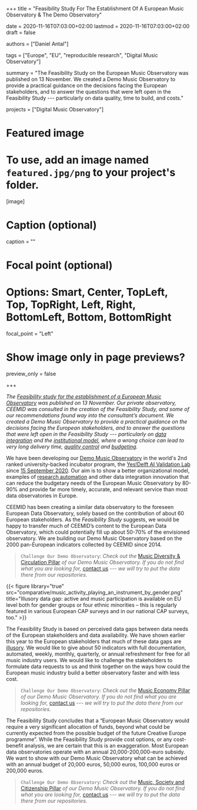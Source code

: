 +++
title = "Feasibility Study For The Establishment Of A European Music Observatory & The Demo Observatory"

date = 2020-11-16T07:03:00+02:00
lastmod = 2020-11-16T07:03:00+02:00
draft = false

authors = ["Daniel Antal"]

tags = ["Europe", "EU", "reproducible research", "Digital Music Observatory"]

summary = "The Feasibility Study on the European Music Observatory was published on 13 November.  We created a Demo Music Observatory to provide a practical guidance on the decisions facing the European stakeholders, and to answer the questions that were left open in the Feasibility Study --- particularly on data quality, time to build, and costs."

projects = ["Digital Music Observatory"]

# Featured image
# To use, add an image named `featured.jpg/png` to your project's folder. 
[image]
  # Caption (optional)
  caption = ""

  # Focal point (optional)
  # Options: Smart, Center, TopLeft, Top, TopRight, Left, Right, BottomLeft, Bottom, BottomRight
  focal_point = "Left"

  # Show image only in page previews?
  preview_only = false

+++

*The [Feasibility study for the establishment of a European Music Observatory](https://op.europa.eu/en/publication-detail/-/publication/a756542a-249d-11eb-9d7e-01aa75ed71a1/language-en/format-PDF/source-171307257) was published on 13 November.  Our private observatory, CEEMID was consulted in the creation of the Feasibility Study, and some of our recommendations found way into the consultant’s document. We created a Demo Music Observatory to provide a practical guidance on the decisions facing the European stakeholders, and to answer the questions that were left open in the Feasibility Study --- particularly on  [data integration](https://dataandlyrics.com/project/music-observatory/#data-gaps) and the [institutional model](https://dataandlyrics.com/project/music-observatory/#organization), where a wrong choice can lead to very long delivery time, [quality control](https://dataandlyrics.com/project/music-observatory/#quality) and [budgeting](#budget).*

We have been developing our [Demo Music Observatory](https://dataandlyrics.com/project/music-observatory/) in the world's 2nd ranked university-backed incubator program, the [Yes!Delft AI Validation Lab](https://dataandlyrics.com/post/2020-09-25-yesdelft-validation/) since [15 September 2020](https://dataandlyrics.com/post/2020-09-15-music-observatory-launch/). Our aim is to show a better organizational model, examples of [research automation](https://dataandlyrics.com/post/2020-09-11-creating-automated-observatory/) and other data integration innovation that can reduce the budgetary needs of the European Music Observatory by 80-90% and provide far more timely, accurate, and relevant service than most data observatories in Europe.

CEEMID has been creating a similar data observatory to the foreseen European Data Observatory, solely based on the contribution of about 60 European stakeholders.  As the _Feasibility Study_ suggests, we would be happy to transfer much of CEEMID’s content to the European Data Observatory, which could potentially fill up about 50-70% of the envisioned observatory.  We are building our Demo Music Observatory based on the 2000 pan-European indicators collected by CEEMID since 2014.

> `Challenge Our Demo Observatory`: *Check out the* [Music Diversity & Circulation Pillar](https://demoobservatory.dataobservatory.eu/music-diversity-circulation.html) *of our Demo Music Observatory.  If you do not find what you are looking for,* [contact us](https://dataobservatory.eu/#contact) --- *we will try to put the data there from our repositories.*

{{< figure library="true" src="comparative/music_activity_playing_an_instrument_by_gender.png" title="Illusory data gap: active and music participation is available on EU level both for gender groups or four ethnic minorities – this is regularly featured in various European CAP surveys and in our national CAP surveys, too." >}}

The Feasibility Study is based on perceived data gaps between data needs of the European stakeholders and data availability. We have shown earlier this year to the European stakeholders that much of these data gaps are [illusory](post/2020-01-30-ceereport/#invisibility). We would like to give about 50 indicators with full documentation, automated, weekly, monthly, quarterly, or annual refreshment for free for all music industry users. We would like to challenge the stakeholders to formulate data requests to us and think together on the ways how could the European music industry build a better observatory faster and with less cost.

> `Challenge Our Demo Observatory`: *Check out the* [Music Economy Pillar](https://data.music.dataobservatory.eu/music-economy.html) *of our Demo Music Observatory.  If you do not find what you are looking for,* [contact us](https://dataobservatory.eu/#contact) --- *we will try to put the data there from our repositories.*

The Feasibility Study concludes that a “European Music Observatory would require a very significant allocation of funds, beyond what could be currently expected from the possible budget of the future Creative Europe programme”.   While the Feasibility Study provide cost options, or any cost-benefit analysis, we are certain that this is an exaggeration.  Most European data observatories operate with an annual 20,000-200,000-euro subsidy.  We want to show with our Demo Music Observatory what can be achieved with an annual budget of 20,000 euros, 50,000 euros, 100,000 euros or 200,000 euros.

> `Challenge Our Demo Observatory`: *Check out the* [Music, Society and Citizenship Pillar](https://data.music.dataobservatory.eu/music-society.html) *of our Demo Music Observatory.  If you do not find what you are looking for,* [contact us](https://dataobservatory.eu/#contact) --- *we will try to put the data there from our repositories.*
